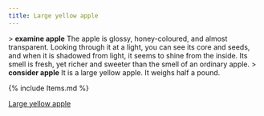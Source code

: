 ```yaml
---
title: Large yellow apple
---
```


\> **examine apple**
The apple is glossy, honey-coloured, and almost transparent. Looking
through
it at a light, you can see its core and seeds, and when it is shadowed
from
light, it seems to shine from the inside. Its smell is fresh, yet richer
and
sweeter than the smell of an ordinary apple.
\> **consider apple**
It is a large yellow apple.
It weighs half a pound.

{% include Items.md %}

[Large yellow apple](Category:_Consumables "wikilink")